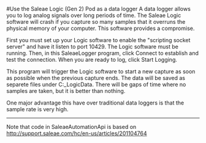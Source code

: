 #Use the Saleae Logic (Gen 2) Pod as a data logger
A data logger allows you to log analog signals over long periods of time.  The Saleae Logic software will crash if you capture so many samples that it overruns the physical memory of your computer.  This software provides a compromise.

First you must set up your Logic software to enable the "scripting socket server" and have it listen to port 10429.  The Logic software must be running.  Then, in this SaleaeLogger program, click Connect to establish and test the connection.  When you are ready to log, click Start Logging.

This program will trigger the Logic software to start a new capture as soon as possible when the previous capture ends.  The data will be saved as separete files under C:\_LogicData.  There will be gaps of time where no samples are taken, but it is better than nothing.

One major advantage this have over traditional data loggers is that the sample rate is very high.

<hr>

Note that code in SaleaeAutomationApi  is based on
http://support.saleae.com/hc/en-us/articles/201104764
